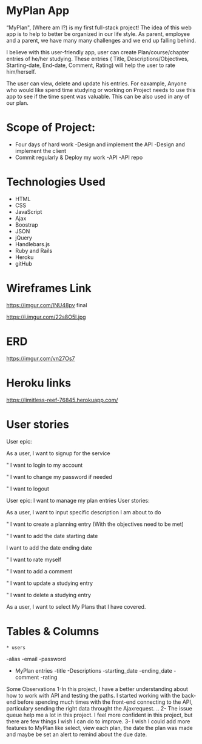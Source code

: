 # MyPlan App
“MyPlan", (Where am I?) is my first full-stack project! The idea of this web app is to help to better be organized in our life style. As parent, employee and a parent, we have many many challenges and we end up falling behind.

I believe with this user-friendly app, user can create  Plan/course/chapter entries of he/her studying. These entries ( Title, Descriptions/Objectives, Starting-date, End-date, Comment, Rating) will help the user to rate him/herself.

The user can view, delete and update his entries. For eaxample, Anyone who would like spend time studying or working on Project needs to use this app to see if the time spent was valuable. This can be also used in any of our plan.

# Scope of Project:
- Four days of hard work
-Design and implement the API
-Design and implement the client
- Commit regularly & Deploy my work
-API
-API repo

# Technologies Used
* HTML
* CSS
* JavaScript
* Ajax
* Boostrap
* JSON
* jQuery
* Handlebars.js
* Ruby and Rails
* Heroku
* gitHub

# Wireframes Link
https://imgur.com/INU48pv final

https://i.imgur.com/22s8O5l.jpg


# ERD
https://imgur.com/vn27Os7

# Heroku links
https://limitless-reef-76845.herokuapp.com/


# User stories
User epic:

As a user, I want to signup for the service

" I want to login to my account

" I want to change my password if needed

" I want to logout

User epic: I want to manage my plan entries User stories:

As a user, I want to input specific description I am about to do

" I want to create a planning entry (With the objectives need to be met)

" I want to add the date starting date

I want to add the date ending date

" I want to rate myself

" I want to add a comment

" I want to update a studying entry

" I want to delete a studying entry

As a user, I want to select My Plans that I have covered.

# Tables & Columns
    * users
-alias
-email
-password

  * MyPlan entries
-title
-Descriptions
-starting_date
-ending_date
-comment
-rating

Some Observations
1-In this  project, I have a better understanding about how to work with API and testing the paths. I started working with the back-end before spending much times with the front-end connecting to the API, particulary sending the right data throught the Ajaxrequest. ..
2- The issue queue help me a lot in this project. I feel more confident in this project, but there are few things I wish I can do to improve.
3- I wish I could add more features to MyPlan like select, view each plan,  the date the plan was made and maybe be set an alert to remind about the due date.
